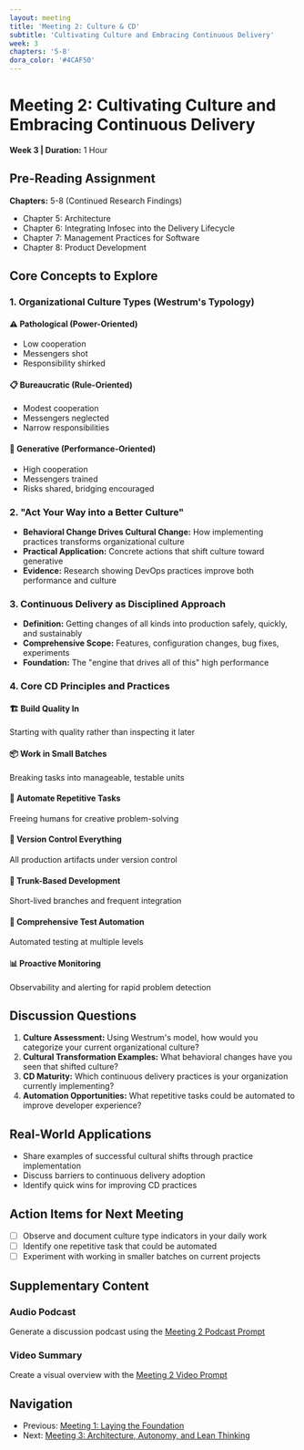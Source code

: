 ```yaml
---
layout: meeting
title: 'Meeting 2: Culture & CD'
subtitle: 'Cultivating Culture and Embracing Continuous Delivery'
week: 3
chapters: '5-8'
dora_color: '#4CAF50'
---
```


# Meeting 2: Cultivating Culture and Embracing Continuous Delivery

**Week 3 | Duration:** 1 Hour

## Pre-Reading Assignment

**Chapters:** 5-8 (Continued Research Findings)

- Chapter 5: Architecture
- Chapter 6: Integrating Infosec into the Delivery Lifecycle
- Chapter 7: Management Practices for Software
- Chapter 8: Product Development

## Core Concepts to Explore

### 1. Organizational Culture Types (Westrum's Typology)

#### ⚠️ Pathological (Power-Oriented)

- Low cooperation
- Messengers shot
- Responsibility shirked

#### 📋 Bureaucratic (Rule-Oriented)

- Modest cooperation
- Messengers neglected
- Narrow responsibilities

#### 🚀 Generative (Performance-Oriented)

- High cooperation
- Messengers trained
- Risks shared, bridging encouraged

### 2. "Act Your Way into a Better Culture"

- **Behavioral Change Drives Cultural Change:** How implementing practices transforms organizational culture
- **Practical Application:** Concrete actions that shift culture toward generative
- **Evidence:** Research showing DevOps practices improve both performance and culture

### 3. Continuous Delivery as Disciplined Approach

- **Definition:** Getting changes of all kinds into production safely, quickly, and sustainably
- **Comprehensive Scope:** Features, configuration changes, bug fixes, experiments
- **Foundation:** The "engine that drives all of this" high performance

### 4. Core CD Principles and Practices

#### 🏗️ Build Quality In

Starting with quality rather than inspecting it later

#### 📦 Work in Small Batches

Breaking tasks into manageable, testable units

#### 🤖 Automate Repetitive Tasks

Freeing humans for creative problem-solving

#### 📂 Version Control Everything

All production artifacts under version control

#### 🌳 Trunk-Based Development

Short-lived branches and frequent integration

#### 🧪 Comprehensive Test Automation

Automated testing at multiple levels

#### 📊 Proactive Monitoring

Observability and alerting for rapid problem detection

## Discussion Questions

1. **Culture Assessment:** Using Westrum's model, how would you categorize your current organizational culture?
2. **Cultural Transformation Examples:** What behavioral changes have you seen that shifted culture?
3. **CD Maturity:** Which continuous delivery practices is your organization currently implementing?
4. **Automation Opportunities:** What repetitive tasks could be automated to improve developer experience?

## Real-World Applications

- Share examples of successful cultural shifts through practice implementation
- Discuss barriers to continuous delivery adoption
- Identify quick wins for improving CD practices

## Action Items for Next Meeting

- [ ] Observe and document culture type indicators in your daily work
- [ ] Identify one repetitive task that could be automated
- [ ] Experiment with working in smaller batches on current projects

## Supplementary Content

### Audio Podcast

Generate a discussion podcast using the [Meeting 2 Podcast Prompt](../notebooklm-prompts/podcast-prompt.md)

### Video Summary

Create a visual overview with the [Meeting 2 Video Prompt](../notebooklm-prompts/video-prompt.md)

## Navigation

- Previous: [Meeting 1: Laying the Foundation](meeting-1-guide.md)
- Next: [Meeting 3: Architecture, Autonomy, and Lean Thinking](meeting-3-guide.md)

